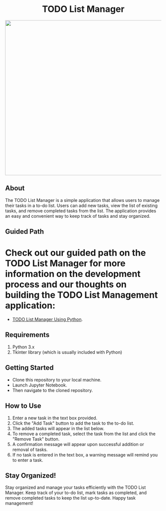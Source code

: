 # <h1 align="center">TODO List Manager</h1>

<div align="center">
<img src="https://github.com/CodeStudio-Content/Python-Project-Video/blob/main/Task-recorder.gif?raw=true"  width="800" height="500">  
</div>

## About

The TODO List Manager is a simple application that allows users to manage their tasks in a to-do list. Users can add new tasks, view the list of existing tasks, and remove completed tasks from the list. The application provides an easy and convenient way to keep track of tasks and stay organized.

## Guided Path

# Check out our guided path on the TODO List Manager for more information on the development process and our thoughts on building the TODO List Management application:

* [TODO List Manager Using Python](https://www.codingninjas.com/studio/guided-paths/python-projects/content/577062/offering/8920014).

## Requirements

1. Python 3.x
2. Tkinter library (which is usually included with Python)

## Getting Started

* Clone this repository to your local machine.
* Launch Jupyter Notebook.
* Then navigate to the cloned repository.

## How to Use

1. Enter a new task in the text box provided.
2. Click the "Add Task" button to add the task to the to-do list.
3. The added tasks will appear in the list below.
4. To remove a completed task, select the task from the list and click the "Remove Task" button.
5. A confirmation message will appear upon successful addition or removal of tasks.
6. If no task is entered in the text box, a warning message will remind you to enter a task.

## Stay Organized!

Stay organized and manage your tasks efficiently with the TODO List Manager. Keep track of your to-do list, mark tasks as completed, and remove completed tasks to keep the list up-to-date. Happy task management!


